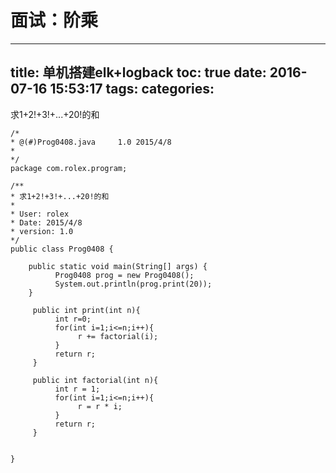 面试：阶乘
=

---
title: 单机搭建elk+logback
toc: true
date: 2016-07-16 15:53:17
tags:
categories:
---

求1+2!+3!+...+20!的和

	/*
	* @(#)Prog0408.java     1.0 2015/4/8
	*
	*/
	package com.rolex.program;

	/**
	* 求1+2!+3!+...+20!的和
	*
	* User: rolex
	* Date: 2015/4/8
	* version: 1.0
	*/
	public class Prog0408 {

	    public static void main(String[] args) {
	          Prog0408 prog = new Prog0408();
	          System.out.println(prog.print(20));
	    }

	     public int print(int n){
	          int r=0;
	          for(int i=1;i<=n;i++){
	               r += factorial(i);
	          }
	          return r;
	     }

	     public int factorial(int n){
	          int r = 1;
	          for(int i=1;i<=n;i++){
	               r = r * i;
	          }
	          return r;
	     }


	}
